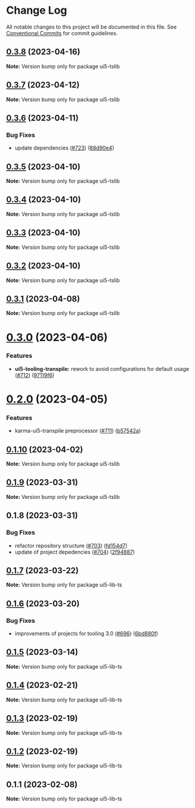 # Change Log

All notable changes to this project will be documented in this file.
See [Conventional Commits](https://conventionalcommits.org) for commit guidelines.

## [0.3.8](https://github.com/ui5-community/ui5-ecosystem-showcase/compare/ui5-tslib@0.3.7...ui5-tslib@0.3.8) (2023-04-16)

**Note:** Version bump only for package ui5-tslib





## [0.3.7](https://github.com/ui5-community/ui5-ecosystem-showcase/compare/ui5-tslib@0.3.6...ui5-tslib@0.3.7) (2023-04-12)

**Note:** Version bump only for package ui5-tslib





## [0.3.6](https://github.com/ui5-community/ui5-ecosystem-showcase/compare/ui5-tslib@0.3.5...ui5-tslib@0.3.6) (2023-04-11)


### Bug Fixes

* update dependencies ([#723](https://github.com/ui5-community/ui5-ecosystem-showcase/issues/723)) ([88d90e4](https://github.com/ui5-community/ui5-ecosystem-showcase/commit/88d90e4d94aa8d7d016a316076c87dc195bbee88))





## [0.3.5](https://github.com/ui5-community/ui5-ecosystem-showcase/compare/ui5-tslib@0.3.4...ui5-tslib@0.3.5) (2023-04-10)

**Note:** Version bump only for package ui5-tslib





## [0.3.4](https://github.com/ui5-community/ui5-ecosystem-showcase/compare/ui5-tslib@0.3.3...ui5-tslib@0.3.4) (2023-04-10)

**Note:** Version bump only for package ui5-tslib





## [0.3.3](https://github.com/ui5-community/ui5-ecosystem-showcase/compare/ui5-tslib@0.3.2...ui5-tslib@0.3.3) (2023-04-10)

**Note:** Version bump only for package ui5-tslib





## [0.3.2](https://github.com/ui5-community/ui5-ecosystem-showcase/compare/ui5-tslib@0.3.1...ui5-tslib@0.3.2) (2023-04-10)

**Note:** Version bump only for package ui5-tslib





## [0.3.1](https://github.com/ui5-community/ui5-ecosystem-showcase/compare/ui5-tslib@0.3.0...ui5-tslib@0.3.1) (2023-04-08)

**Note:** Version bump only for package ui5-tslib





# [0.3.0](https://github.com/ui5-community/ui5-ecosystem-showcase/compare/ui5-tslib@0.2.0...ui5-tslib@0.3.0) (2023-04-06)


### Features

* **ui5-tooling-transpile:** rework to avoid configurations for default usage ([#712](https://github.com/ui5-community/ui5-ecosystem-showcase/issues/712)) ([97119f6](https://github.com/ui5-community/ui5-ecosystem-showcase/commit/97119f6795d839e305659a64be2f920f25a1392f))





# [0.2.0](https://github.com/ui5-community/ui5-ecosystem-showcase/compare/ui5-tslib@0.1.10...ui5-tslib@0.2.0) (2023-04-05)


### Features

* karma-ui5-transpile preprocessor ([#711](https://github.com/ui5-community/ui5-ecosystem-showcase/issues/711)) ([b57542a](https://github.com/ui5-community/ui5-ecosystem-showcase/commit/b57542a4d342777bf748aee42eb2247e83f26b6f))





## [0.1.10](https://github.com/ui5-community/ui5-ecosystem-showcase/compare/ui5-tslib@0.1.9...ui5-tslib@0.1.10) (2023-04-02)

**Note:** Version bump only for package ui5-tslib





## [0.1.9](https://github.com/ui5-community/ui5-ecosystem-showcase/compare/ui5-tslib@0.1.8...ui5-tslib@0.1.9) (2023-03-31)

**Note:** Version bump only for package ui5-tslib





## 0.1.8 (2023-03-31)


### Bug Fixes

* refactor repository structure ([#703](https://github.com/ui5-community/ui5-ecosystem-showcase/issues/703)) ([fd154d7](https://github.com/ui5-community/ui5-ecosystem-showcase/commit/fd154d791d5d87a41a3e350b5bfef23f5938fd5d))
* update of project depedencies ([#704](https://github.com/ui5-community/ui5-ecosystem-showcase/issues/704)) ([2f94887](https://github.com/ui5-community/ui5-ecosystem-showcase/commit/2f94887d736e1dde8063de36f8d2ea6584dddc95))





## [0.1.7](https://github.com/ui5-community/ui5-ecosystem-showcase/compare/ui5-lib-ts@0.1.6...ui5-lib-ts@0.1.7) (2023-03-22)

**Note:** Version bump only for package ui5-lib-ts





## [0.1.6](https://github.com/ui5-community/ui5-ecosystem-showcase/compare/ui5-lib-ts@0.1.5...ui5-lib-ts@0.1.6) (2023-03-20)


### Bug Fixes

* improvements of projects for tooling 3.0 ([#696](https://github.com/ui5-community/ui5-ecosystem-showcase/issues/696)) ([6bd880f](https://github.com/ui5-community/ui5-ecosystem-showcase/commit/6bd880f4a0c15bdb0f3ac3d19a9f0a91e3c680ab))





## [0.1.5](https://github.com/ui5-community/ui5-ecosystem-showcase/compare/ui5-lib-ts@0.1.4...ui5-lib-ts@0.1.5) (2023-03-14)

**Note:** Version bump only for package ui5-lib-ts

## [0.1.4](https://github.com/ui5-community/ui5-ecosystem-showcase/compare/ui5-lib-ts@0.1.3...ui5-lib-ts@0.1.4) (2023-02-21)

**Note:** Version bump only for package ui5-lib-ts

## [0.1.3](https://github.com/ui5-community/ui5-ecosystem-showcase/compare/ui5-lib-ts@0.1.2...ui5-lib-ts@0.1.3) (2023-02-19)

**Note:** Version bump only for package ui5-lib-ts

## [0.1.2](https://github.com/ui5-community/ui5-ecosystem-showcase/compare/ui5-lib-ts@0.1.1...ui5-lib-ts@0.1.2) (2023-02-19)

**Note:** Version bump only for package ui5-lib-ts

## 0.1.1 (2023-02-08)

**Note:** Version bump only for package ui5-lib-ts
